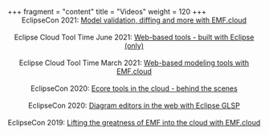 +++
fragment = "content"
title = "Videos"
weight = 120
+++
<span style='display:block; text-align: center;'>
EclipseCon 2021: <a target="_blank" href="https://www.youtube.com/watch?v=mEr-v8t2ZQ8">Model validation, diffing and more with EMF.cloud</a></br></br>
Eclipse Cloud Tool Time June 2021: <a target="_blank" href="https://www.youtube.com/watch?v=5oXC_smkAik">Web-based tools - built with Eclipse (only)</a></br></br>
Eclipse Cloud Tool Time March 2021: <a target="_blank" href="https://www.youtube.com/watch?v=qjris1CdJow">Web-based modeling tools with EMF.cloud</a></br></br>
EclipseCon 2020: <a target="_blank" href="https://www.youtube.com/watch?v=YQyaCR_V5zc">Ecore tools in the cloud - behind the scenes</a></br></br>
EclipseCon 2020: <a target="_blank" href="https://www.youtube.com/watch?v=tqcCUxtyslE">Diagram editors in the web with Eclipse GLSP
</a></br></br>
EclipseCon 2019: <a target="_blank" href="https://www.youtube.com/watch?v=ezX0DIeR3ek">Lifting the greatness of EMF into the cloud with EMF.cloud</a></br></br>
</span>
